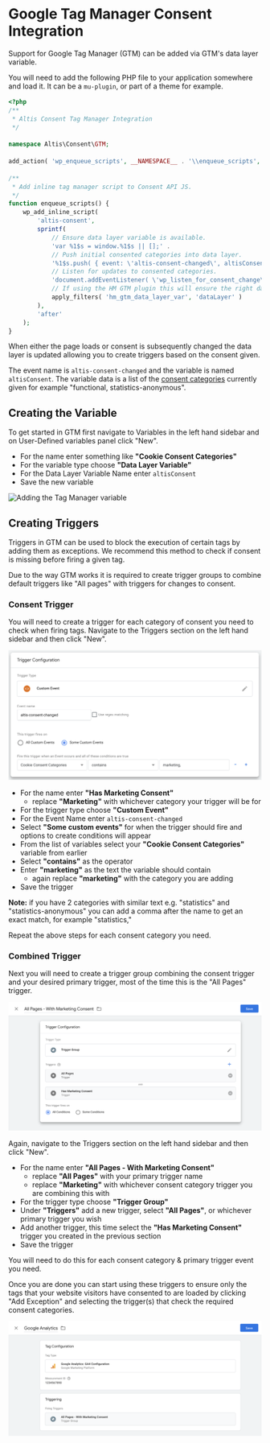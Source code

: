 # Google Tag Manager Consent Integration

Support for Google Tag Manager (GTM) can be added via GTM's data layer variable.

You will need to add the following PHP file to your application somewhere and load it. It can be a `mu-plugin`, or part of a theme for example.

```php
<?php
/**
 * Altis Consent Tag Manager Integration
 */

namespace Altis\Consent\GTM;

add_action( 'wp_enqueue_scripts', __NAMESPACE__ . '\\enqueue_scripts', 11 );

/**
 * Add inline tag manager script to Consent API JS.
 */
function enqueue_scripts() {
	wp_add_inline_script(
		'altis-consent',
		sprintf(
			// Ensure data layer variable is available.
			'var %1$s = window.%1$s || [];' .
			// Push initial consented categories into data layer.
			'%1$s.push( { event: \'altis-consent-changed\', altisConsent: Altis.Consent.getCategories().join( \', \' ) + \',\' } );' .
			// Listen for updates to consented categories.
			'document.addEventListener( \'wp_listen_for_consent_change\', function () { %1$s.push( { event: \'altis-consent-changed\', altisConsent: Altis.Consent.getCategories().join( \', \' ) + \',\' } ) } );',
			// If using the HM GTM plugin this will ensure the right data layer variable name is used.
			apply_filters( 'hm_gtm_data_layer_var', 'dataLayer' )
		),
		'after'
	);
}
```

When either the page loads or consent is subsequently changed the data layer is updated allowing you to create triggers based on the consent given.

The event name is `altis-consent-changed` and the variable is named `altisConsent`. The variable data is a list of the [consent categories](./consent-api.md#consent-categories) currently given for example "functional, statistics-anonymous".

## Creating the Variable

To get started in GTM first navigate to Variables in the left hand sidebar and on User-Defined variables panel click "New".

- For the name enter something like **"Cookie Consent Categories"**
- For the variable type choose **"Data Layer Variable"**
- For the Data Layer Variable Name enter `altisConsent`
- Save the new variable

![Adding the Tag Manager variable](../assets/gtm-variable.png)

## Creating Triggers

Triggers in GTM can be used to block the execution of certain tags by adding them as exceptions. We recommend this method to check if consent is missing before firing a given tag.

Due to the way GTM works it is required to create trigger groups to combine default triggers like "All pages" with triggers for changes to consent.

### Consent Trigger

You will need to create a trigger for each category of consent you need to check when firing tags. Navigate to the Triggers section on the left hand sidebar and then click "New".

![Adding a Tag Manager trigger](../assets/gtm-trigger.png)

- For the name enter **"Has Marketing Consent"**
   - replace **"Marketing"** with whichever category your trigger will be for
- For the trigger type choose **"Custom Event"**
- For the Event Name enter `altis-consent-changed`
- Select **"Some custom events"** for when the trigger should fire and options to create conditions will appear
- From the list of variables select your **"Cookie Consent Categories"** variable from earlier
- Select **"contains"** as the operator
- Enter **"marketing"** as the text the variable should contain
   - again replace **"marketing"** with the category you are adding
- Save the trigger

**Note:** if you have 2 categories with similar text e.g. "statistics" and "statistics-anonymous" you can add a comma after the name to get an exact match, for example "statistics,"

Repeat the above steps for each consent category you need.

### Combined Trigger

Next you will need to create a trigger group combining the consent trigger and your desired primary trigger, most of the time this is the "All Pages" trigger.

![Adding a Tag Manager trigger group](../assets/gtm-trigger-group.png)

Again, navigate to the Triggers section on the left hand sidebar and then click "New".

- For the name enter **"All Pages - With Marketing Consent"**
   - replace **"All Pages"** with your primary trigger name
   - replace **"Marketing"** with whichever consent category trigger you are combining this with
- For the trigger type choose **"Trigger Group"**
- Under **"Triggers"** add a new trigger, select **"All Pages"**, or whichever primary trigger you wish
- Add another trigger, this time select the **"Has Marketing Consent"** trigger you created in the previous section
- Save the trigger

You will need to do this for each consent category & primary trigger event you need.

Once you are done you can start using these triggers to ensure only the tags that your website visitors have consented to are loaded by clicking "Add Exception" and selecting the trigger(s) that check the required consent categories.

![Adding a Tag Manager tag that checks consent categories](../assets/gtm-tag.png)
